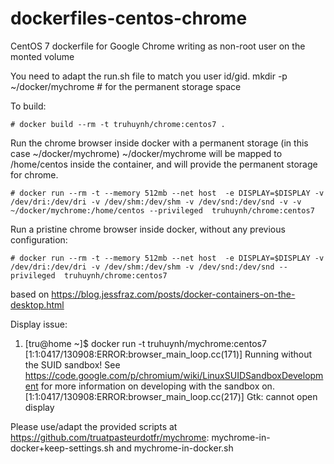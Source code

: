 dockerfiles-centos-chrome
=========================

CentOS 7 dockerfile for Google Chrome writing as non-root user on the monted volume

You need to adapt the run.sh file to match you user id/gid.
mkdir -p ~/docker/mychrome # for the permanent storage space

To build:

    # docker build --rm -t truhuynh/chrome:centos7 .

Run the chrome browser inside docker with a permanent storage (in this case ~/docker/mychrome)
~/docker/mychrome will be mapped to /home/centos inside the container, and will provide the permanent storage for chrome.

    # docker run --rm -t --memory 512mb --net host  -e DISPLAY=$DISPLAY -v /dev/dri:/dev/dri -v /dev/shm:/dev/shm -v /dev/snd:/dev/snd -v -v ~/docker/mychrome:/home/centos --privileged  truhuynh/chrome:centos7 

Run a pristine chrome browser inside docker, without any previous configuration:

    # docker run --rm -t --memory 512mb --net host  -e DISPLAY=$DISPLAY -v /dev/dri:/dev/dri -v /dev/shm:/dev/shm -v /dev/snd:/dev/snd --privileged  truhuynh/chrome:centos7 

based on https://blog.jessfraz.com/posts/docker-containers-on-the-desktop.html


Display issue: 
1) [tru@home ~]$ docker run -t truhuynh/mychrome:centos7
[1:1:0417/130908:ERROR:browser_main_loop.cc(171)] Running without the SUID sandbox! See https://code.google.com/p/chromium/wiki/LinuxSUIDSandboxDevelopment for more information on developing with the sandbox on.
[1:1:0417/130908:ERROR:browser_main_loop.cc(217)] Gtk: cannot open display

Please use/adapt the provided scripts at https://github.com/truatpasteurdotfr/mychrome:
mychrome-in-docker+keep-settings.sh and mychrome-in-docker.sh 


